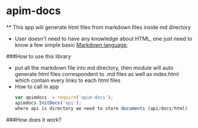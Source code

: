 # apim-docs

** This app will generate html files from markdown files inside md directory

*  User doesn't need to have any knowledge about HTML, one just need to know a few simple basic [Markdown language](https://help.github.com/articles/markdown-basics/);

###How to use this library


* put all the markdown file into md directory, then module will auto generate html files correspondent to .md files as well as index.html
which contain every links to each html files
* How to call in app
  ``` javascript
  var apimdocs  = require('apim-docs');
  apimdocs.InitDocs('api');
  where api is directory we need to store documents (api/docs/html)
  ```


###How does it work?










